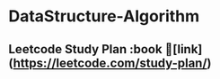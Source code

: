 # DataStructure-Algorithm

## Leetcode Study Plan :book :link:[link] (https://leetcode.com/study-plan/)
